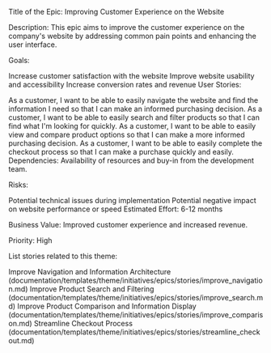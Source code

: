 Title of the Epic: Improving Customer Experience on the Website

Description: This epic aims to improve the customer experience on the company's website by addressing common pain points and enhancing the user interface.

Goals:

Increase customer satisfaction with the website Improve website usability and accessibility Increase conversion rates and revenue User Stories:

As a customer, I want to be able to easily navigate the website and find the information I need so that I can make an informed purchasing decision. As a customer, I want to be able to easily search and filter products so that I can find what I'm looking for quickly. As a customer, I want to be able to easily view and compare product options so that I can make a more informed purchasing decision. As a customer, I want to be able to easily complete the checkout process so that I can make a purchase quickly and easily. Dependencies: Availability of resources and buy-in from the development team.

Risks:

Potential technical issues during implementation Potential negative impact on website performance or speed Estimated Effort: 6-12 months

Business Value: Improved customer experience and increased revenue.

Priority: High

List stories related to this theme:

Improve Navigation and Information Architecture (documentation/templates/theme/initiatives/epics/stories/improve_navigation.md) Improve Product Search and Filtering (documentation/templates/theme/initiatives/epics/stories/improve_search.md) Improve Product Comparison and Information Display (documentation/templates/theme/initiatives/epics/stories/improve_comparison.md) Streamline Checkout Process (documentation/templates/theme/initiatives/epics/stories/streamline_checkout.md)

